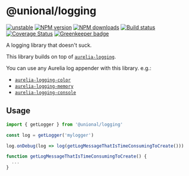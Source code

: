# @unional/logging

[![unstable][unstable-image]][unstable-url]
[![NPM version][npm-image]][npm-url]
[![NPM downloads][downloads-image]][downloads-url]
[![Build status][travis-image]][travis-url]
[![Coverage Status][coveralls-image]][coveralls-url]
[![Greenkeeper badge](https://badges.greenkeeper.io/unional/logging.svg)](https://greenkeeper.io/)

A logging library that doesn't suck.

This library builds on top of [`aurelia-logging`](https://github.com/aurelia/logging).

You can use any Aurelia log appender with this library.
e.g.:

- [`aurelia-logging-color`](https://github.com/unional/aurelia-logging-color)
- [`aurelia-logging-memory`](https://github.com/unional/aurelia-logging-memory)
- [`aurelia-logging-console`](https://github.com/aurelia/logging-console)

## Usage

```ts
import { getLogger } from '@unional/logging'

const log = getLogger('mylogger')

log.onDebug(log => log(getLogMessageThatIsTimeConsumingToCreate()))

function getLogMessageThatIsTimeConsumingToCreate() {
  ...
}
```

[unstable-image]: http://badges.github.io/stability-badges/dist/unstable.svg
[unstable-url]: http://github.com/badges/stability-badges
[npm-image]: https://img.shields.io/npm/v/@unional/logging.svg?style=flat
[npm-url]: https://npmjs.org/package/@unional/logging
[downloads-image]: https://img.shields.io/npm/dt/@unional/logging.svg?style=flat
[downloads-url]: https://npmjs.org/package/@unional/logging
[travis-image]: https://img.shields.io/travis/unional/logging/master.svg?style=flat
[travis-url]: https://travis-ci.org/unional/logging?branch=master
[coveralls-image]: https://coveralls.io/repos/github/unional/logging/badge.svg
[coveralls-url]: https://coveralls.io/github/unional/logging
